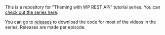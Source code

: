This is a repository for "Theming with WP REST API" tutorial series. You can [check out the series here](http://watch-learn.com/series/theming-with-wp-rest-api/).

You can go to [releases](https://github.com/ivandoric/WordPress-Custom-Query/releases/) to download the code for most of the videos in the series. Releases are made per episode.